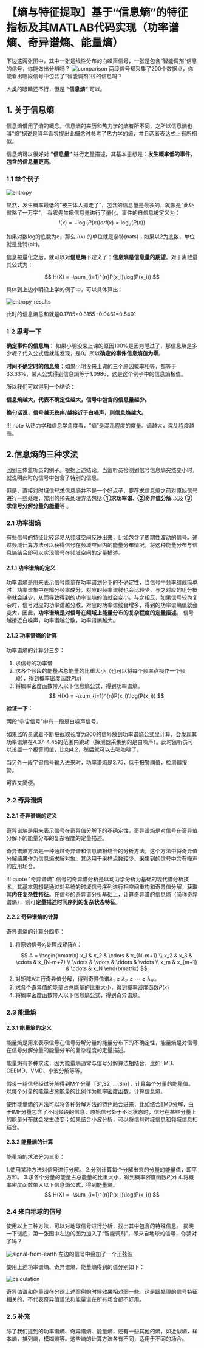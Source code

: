 # 【熵与特征提取】基于“信息熵”的特征指标及其MATLAB代码实现（功率谱熵、奇异谱熵、能量熵）
下边这两张图中，其中一张是线性分布的白噪声信号，一张是包含“智能调剂”信息的信号，你能做出分辨吗？
![comparison](comparison.jpg)
两段信号都采集了200个数据点，你能看出哪段信号中包含了“智能调剂”过的信息吗？

人类的眼睛还不行，但是 **“信息熵”** 可以。

## 1. 关于信息熵
信息熵借用了熵的概念。信息熵的来历和热力学的熵有所不同，之所以信息熵也叫“熵”据说是当年香农提出此概念时参考了热力学的熵，并且两者表达式上有所相似。

信息熵可以很好对 **“信息量”** 进行定量描述，其基本思想是：**发生概率低的事件，包含的信息量更高**。

### 1.1 举个例子
![entropy](entropy.jpg)

显然，发生概率最低的“被三体人抓走了”，包含的信息量是最多的，就像是“此处省略了一万字”。
香农先生把信息量进行了量化，事件的自信息被定义为：
$$
I(x) = -\log(P(x)) or I(x) = \log_2(P(x))
$$

如果对数log的底数为e，那么 $I(x)$ 的单位就是奈特(nats)；如果以2为底数，单位就是比特(bit)。

信息被量化之后，就可以对**信息熵**下定义了：**信息熵是信息量的期望**。对于离散量其公式为：

$$
H(X) = -\sum_{i=1}^{n}P(x_i)\log(P(x_i))
$$

具体到上边小明没上学的例子中，可以具体算出：

![entropy-results](entropy-results.jpg)

此时的信息熵总和就是0.1785+0.3155+0.0461=0.5401

### 1.2 思考一下
**确定事件的信息熵：** 如果小明没来上课的原因100%是因为睡过了，那信息熵是多少呢？代入公式后就能发现，是0。所以**确定的事件信息熵值为零**。

**时间不确定时的信息熵**：如果小明没来上课的三个原因概率相等，都等于33.33%，带入公式得到信息熵等于1.0986，这是这个例子中的信息熵极值。

所以我们可以得到一个结论：

**信息熵越大，代表不确定性越大，信号中包含的信息量越少。**

**换句话说，信号越无秩序/越接近于白噪声，则信息熵越大。**

!!! note
    从热力学和信息学角度看，“熵”是混乱程度的度量。熵越大，混乱程度越高。

## 2.信息熵的三种求法
回到三体监听员的例子。根据上述结论，当监听员检测到信号信息熵突然变小时，就说明此时的信号中包含了特别的信息。

但是，直接对时域信号求信息熵并不是一个好点子，要在求信息熵之前对原始信号进行一些处理，常用的预先处理方法包括 **①求功率谱**、**②奇异值分解** 以及 **③求信号分解分量的能量**等 。

### 2.1 功率谱熵

有些信号的特征比较容易从频域空间反映出来，比如包含了周期性波动的信号。通过频域计算方法可以获得信号在频域空间内的能量分布情况，将这种能量分布与信息熵结合即可以实现信号在频域空间的定量描述。

#### 2.1.1 功率谱熵的定义
功率谱熵是用来表示信号能量在功率谱划分下的不确定性，当信号中频率组成简单时，功率谱集中在部分频率成分，对应的频率谱线也会比较少，与之对应的组分概率就会越少，从而导致得到的功率谱熵的值就会变小。与之相反，如果信号较为复杂时，信号对应的功率谱越分散，对应的功率谱线会增多，得到的功率谱熵值就会变大，因此，**功率谱熵是对信号在频域上能量分布的复杂程度的定量描述**。
信号越接近白噪声，功率谱越分散，功率谱熵越大。

#### 2.1.2 功率谱熵的计算

功率谱熵的计算分三步：

1. 求信号的功率谱
2. 求各个频段的能量占总能量的比重大小（也可以将每个频率点视作一个频段），得到概率密度函数$P(x)$
3. 将概率密度函数带入以下信息熵公式，得到功率谱熵。
$$
H(X) = -\sum_{i=1}^{n}P(x_i)\log(P(x_i))
$$

**验证一下：**

两段“宇宙信号”中有一段是白噪声信号。

如果监听员试着不断把截取长度为200的信号放到功率谱熵公式里计算，会发现其功率谱熵在4.37-4.45的范围内跳动（探测器采集到的是白噪声）。此时监听员可以设置一个报警阈值，比如4.2，然后就可以去喝咖啡了。

当另外一段宇宙信号输入进来时，功率谱熵是3.75，低于报警阈值，检测器报警。

可靠又简便。

### 2.2 奇异谱熵

#### 2.2.1 奇异谱熵的定义

奇异谱熵是用来表示信号在奇异值分解下的不确定性，奇异谱熵是对信号在奇异值分解下的能量分布的复杂程度的定量描述。

奇异谱熵方法是一种通过奇异谱和信息熵相结合的分析方法。这个方法中将奇异值分解结果作为信息熵求解对象。其适用于采样点数较少、采集到的信号中含有噪声的应用场合。

!!! quote "奇异谱熵"
    信号的奇异谱分析是以动力学分析为基础的现代谱分析技术，其基本思想是通过对系统的时域信号序列进行相空间重构和奇异值分解，获取其**内在复杂性特征**。在信号的奇异谱分析基础上，计算奇异谱的信息熵（简称奇异谱熵），则可**定量描述时间序列的复杂状态特征**。

#### 2.2.2 奇异谱熵的计算

奇异谱熵的计算分四步：

1. 将原始信号$x_t$处理成矩阵A：
$$
A = \begin{bmatrix}
x_1 & x_2 & \cdots & x_{N-m+1} \\
x_2 & x_3 & \cdots & x_{N-m+2} \\
\vdots & \vdots & \ddots & \vdots \\
x_m & x_{m+1} & \cdots & x_N
\end{bmatrix}
$$
2. 对矩阵A进行奇异值分解，得到奇异值谱$\lambda_1 \geq \lambda_2 \geq \cdots \geq \lambda_m$。
3. 求各个奇异值的能量占总能量的比重大小，得到概率密度函数$P(x)$
4. 将概率密度函数带入以下信息熵公式，得到奇异谱熵。

### 2.3 能量熵

#### 2.3.1 能量熵的定义

能量熵是用来表示信号在信号分解分量的能量分布下的不确定性，能量熵是对信号在信号分解分量的能量分布的复杂程度的定量描述。

能量熵有多种求法，因为能量熵通常与信号分解算法相结合，比如EMD、CEEMD、VMD、小波分解等等。

假设一组信号经过分解得到M个分量［S1,S2, …,Sm］，计算每个分量的能量值。以每个分量的能量占总能量的比例作为概率密度函数，计算信息熵。

使用能量熵的方法可以将各种分解方法的特色融合进来，比如结合EMD分解，由于IMF分量包含了不同频段的信息，原始信号处于不同状态时，信号在某些分量上的能量分布就会发生改变；如果结合小波分析，可以将信号时域信息和频域信息相结合。

#### 2.3.2 能量熵的计算

能量熵的求法分为三步：

1.使用某种方法对信号进行分解。
2.分别计算每个分解出来的分量的能量值，即平方和。
3.求各个分量的能量占总能量的比重大小，得到概率密度函数$P(x)$
4.将概率密度函数带入以下信息熵公式，得到能量熵。
$$
H(X) = -\sum_{i=1}^{n}P(x_i)\log(P(x_i))
$$

### 2.4 来自地球的信号
使用以上三种方法，可以对地球信号进行分析，找出其中包含的特殊信息。
揭晓一下谜底，第一张图中左边的图为加入了“智能调剂”，即来自地球的信号，你猜对了吗？

![signal-from-earth](signal-from-earth.jpg)
左边的信号中叠加了一个正弦波

使用上述功率谱熵、奇异谱熵、能量熵得到的值分别如下：

![calculation](calculation.jpg)

奇异值谱和能量谱在分辨上述案例的时候效果相对弱一些。这是跟处理的信号特征相关的，不代表奇异值谱法和能量谱在所有场合都不好用。

### 2.5 补充

除了我们提到的功率谱熵、奇异谱熵、能量熵，还有一些其他的熵，如近似熵，样本熵，排列熵，模糊熵等。这些熵的计算方法各有不同，适用于不同的场合。